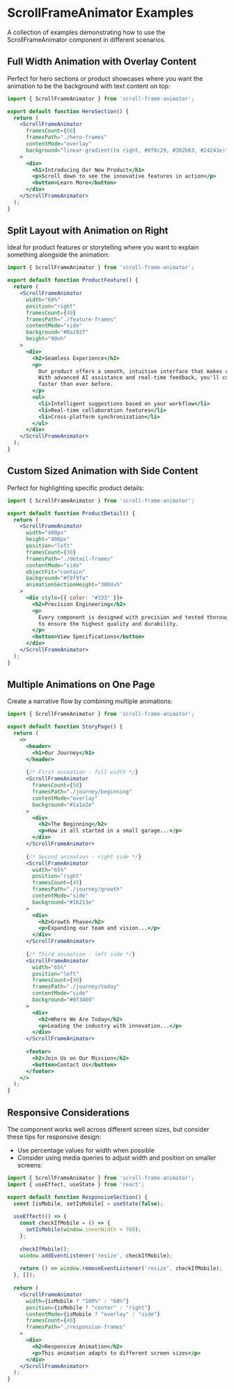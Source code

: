 # ScrollFrameAnimator Examples

A collection of examples demonstrating how to use the ScrollFrameAnimator component in different scenarios.

## Full Width Animation with Overlay Content

Perfect for hero sections or product showcases where you want the animation to be the background with text content on top:

```jsx
import { ScrollFrameAnimator } from 'scroll-frame-animator';

export default function HeroSection() {
  return (
    <ScrollFrameAnimator
      framesCount={60}
      framesPath="./hero-frames"
      contentMode="overlay"
      background="linear-gradient(to right, #0f0c29, #302b63, #24243e)"
    >
      <div>
        <h1>Introducing Our New Product</h1>
        <p>Scroll down to see the innovative features in action</p>
        <button>Learn More</button>
      </div>
    </ScrollFrameAnimator>
  );
}
```

## Split Layout with Animation on Right

Ideal for product features or storytelling where you want to explain something alongside the animation:

```jsx
import { ScrollFrameAnimator } from 'scroll-frame-animator';

export default function ProductFeature() {
  return (
    <ScrollFrameAnimator
      width="60%"
      position="right"
      framesCount={40}
      framesPath="./feature-frames"
      contentMode="side"
      background="#0a192f"
      height="90vh"
    >
      <div>
        <h2>Seamless Experience</h2>
        <p>
          Our product offers a smooth, intuitive interface that makes complex tasks simple. 
          With advanced AI assistance and real-time feedback, you'll complete projects 
          faster than ever before.
        </p>
        <ul>
          <li>Intelligent suggestions based on your workflow</li>
          <li>Real-time collaboration features</li>
          <li>Cross-platform synchronization</li>
        </ul>
      </div>
    </ScrollFrameAnimator>
  );
}
```

## Custom Sized Animation with Side Content

Perfect for highlighting specific product details:

```jsx
import { ScrollFrameAnimator } from 'scroll-frame-animator';

export default function ProductDetail() {
  return (
    <ScrollFrameAnimator
      width="400px"
      height="400px"
      position="left"
      framesCount={30}
      framesPath="./detail-frames"
      contentMode="side"
      objectFit="contain"
      background="#f8f9fa"
      animationSectionHeight="300dvh"
    >
      <div style={{ color: "#333" }}>
        <h2>Precision Engineering</h2>
        <p>
          Every component is designed with precision and tested thoroughly 
          to ensure the highest quality and durability.
        </p>
        <button>View Specifications</button>
      </div>
    </ScrollFrameAnimator>
  );
}
```

## Multiple Animations on One Page

Create a narrative flow by combining multiple animations:

```jsx
import { ScrollFrameAnimator } from 'scroll-frame-animator';

export default function StoryPage() {
  return (
    <>
      <header>
        <h1>Our Journey</h1>
      </header>
      
      {/* First animation - full width */}
      <ScrollFrameAnimator 
        framesCount={50}
        framesPath="./journey/beginning"
        contentMode="overlay"
        background="#1a1a2e"
      >
        <div>
          <h2>The Beginning</h2>
          <p>How it all started in a small garage...</p>
        </div>
      </ScrollFrameAnimator>
      
      {/* Second animation - right side */}
      <ScrollFrameAnimator 
        width="65%"
        position="right"
        framesCount={45}
        framesPath="./journey/growth"
        contentMode="side"
        background="#16213e"
      >
        <div>
          <h2>Growth Phase</h2>
          <p>Expanding our team and vision...</p>
        </div>
      </ScrollFrameAnimator>
      
      {/* Third animation - left side */}
      <ScrollFrameAnimator 
        width="65%"
        position="left"
        framesCount={40}
        framesPath="./journey/today"
        contentMode="side"
        background="#0f3460"
      >
        <div>
          <h2>Where We Are Today</h2>
          <p>Leading the industry with innovation...</p>
        </div>
      </ScrollFrameAnimator>
      
      <footer>
        <h2>Join Us on Our Mission</h2>
        <button>Contact Us</button>
      </footer>
    </>
  );
}
```

## Responsive Considerations

The component works well across different screen sizes, but consider these tips for responsive design:

- Use percentage values for width when possible
- Consider using media queries to adjust width and position on smaller screens:

```jsx
import { ScrollFrameAnimator } from 'scroll-frame-animator';
import { useEffect, useState } from 'react';

export default function ResponsiveSection() {
  const [isMobile, setIsMobile] = useState(false);
  
  useEffect(() => {
    const checkIfMobile = () => {
      setIsMobile(window.innerWidth < 768);
    };
    
    checkIfMobile();
    window.addEventListener('resize', checkIfMobile);
    
    return () => window.removeEventListener('resize', checkIfMobile);
  }, []);
  
  return (
    <ScrollFrameAnimator 
      width={isMobile ? "100%" : "60%"}
      position={isMobile ? "center" : "right"}
      contentMode={isMobile ? "overlay" : "side"}
      framesCount={40}
      framesPath="./responsive-frames"
    >
      <div>
        <h2>Responsive Animation</h2>
        <p>This animation adapts to different screen sizes</p>
      </div>
    </ScrollFrameAnimator>
  );
}
```
